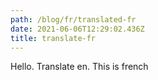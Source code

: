 ```yaml
---
path: /blog/fr/translated-fr
date: 2021-06-06T12:29:02.436Z
title: translate-fr
---
```

Hello.
Translate en. This is french